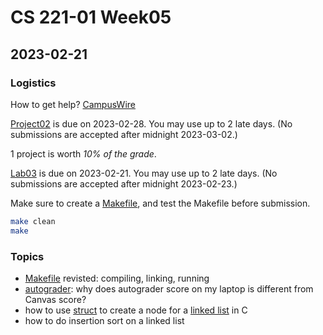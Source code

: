 # CS 221-01 Week05 

## 2023-02-21

### Logistics

How to get help? [CampusWire](https://campuswire.com/c/G72F8E8DD/feed/97)

[Project02](https://cs221.cs.usfca.edu/assignments/project02.html) is due on 2023-02-28. You may use up to 2 late days. (No submissions are accepted after midnight 2023-03-02.)

1 project is worth *10% of the grade*.

[Lab03](https://cs221.cs.usfca.edu/assignments/lab03.html) is due on 2023-02-21. You may use up to 2 late days. (No submissions are accepted after midnight  2023-02-23.)

Make sure to create a [Makefile](https://cs221.cs.usfca.edu/slides/make.html#/), and test the Makefile before submission.

```sh
make clean
make
```


### Topics
- [Makefile](https://cs221.cs.usfca.edu/slides/make.html#/) revisted: compiling, linking, running
- [autograder](https://cs221.cs.usfca.edu/slides/autograder.html#/): why does autograder score on my laptop is different from Canvas score?
- how to use [struct](https://github.com/cs221-s23/inclass/blob/main/week04/section01/structdemo.c) to create a node for a [linked list](https://github.com/cs221-s23/inclass/blob/main/week05/section01/linked.c) in C
- how to do insertion sort on a linked list


